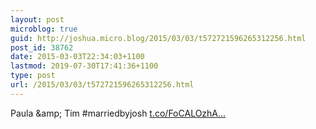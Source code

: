 ```yaml
---
layout: post
microblog: true
guid: http://joshua.micro.blog/2015/03/03/t572721596265312256.html
post_id: 38762
date: 2015-03-03T22:34:03+1100
lastmod: 2019-07-30T17:41:36+1100
type: post
url: /2015/03/03/t572721596265312256.html
---
```

Paula &amp;amp; Tim #marriedbyjosh [t.co/FoCALOzhA...](http://t.co/FoCALOzhA2)
